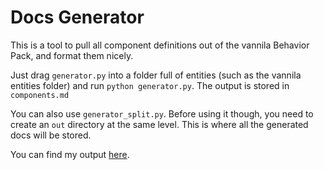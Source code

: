 # Docs Generator

This is a tool to pull all component definitions out of the vannila Behavior Pack, and format them nicely.

Just drag `generator.py` into a folder full of entities (such as the vannila entities folder) and run `python generator.py`. The output is stored in `components.md`

You can also use `generator_split.py`. Before using it though, you need to create an `out` directory at the same level. This is where all the generated docs will be stored.

You can find my output [here](../../knowledge/vannila_components/).
